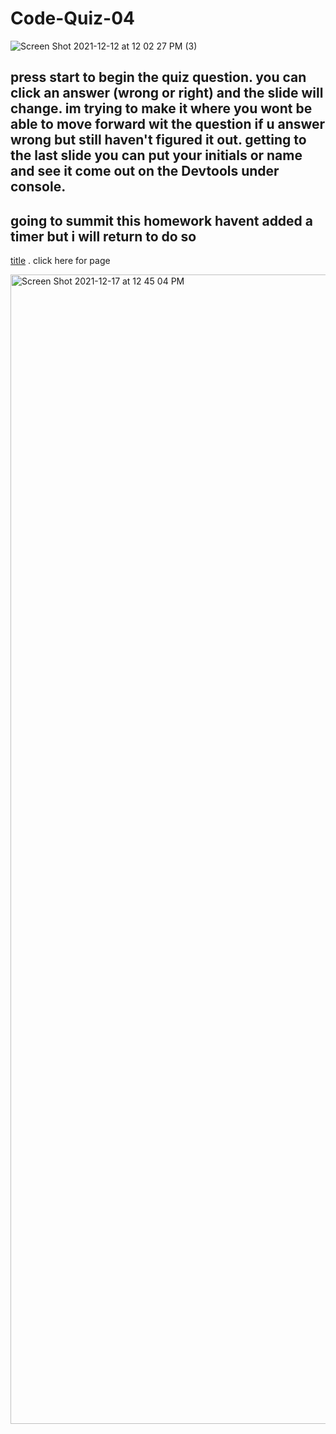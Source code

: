 # Code-Quiz-04

![Screen Shot 2021-12-12 at 12 02 27 PM (3)](https://user-images.githubusercontent.com/92010483/145726915-b31762b1-8254-4207-9d3e-b69b0e8876e8.png)

## press start to begin the quiz question. you can click an answer (wrong or right) and the slide will change. im trying to make it where you wont be able to move forward wit the question if u answer wrong but still haven't figured it out. getting to the last slide you can put your initials or name and see it come out on the Devtools under console.

## going to summit this homework havent added a timer but i will return to do so

[title](https://guzmang2023.github.io/Code-Quiz-04/) . click here for page


<img width="1839" alt="Screen Shot 2021-12-17 at 12 45 04 PM" src="https://user-images.githubusercontent.com/92010483/147513160-ab4460fb-d6a9-406b-971b-6e79d3f4c152.png">
